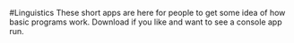#Linguistics
These short apps are here for people to get some idea of how basic programs work.
Download if you like and want to see a console app run.
